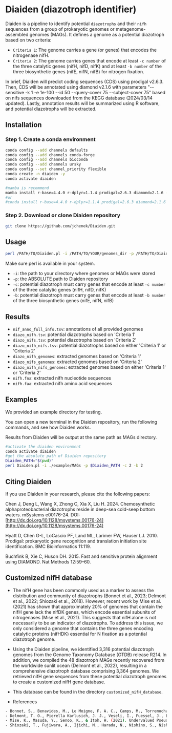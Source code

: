 Diaiden (diazotroph identifier)
=======

Diaiden is a pipeline to identify potential `diazotrophs` and their `nifh` sequences from a group of prokaryotic genomes or metagenome-assembled genomes (MAGs). It defines a genome as a potential diazotroph based on two criteria:

- `Criteria 1`: The genome carries a gene (or genes) that encodes the nitrogenase nifH.
- `Criteria 2`: The genome carries genes that encode at least `-c number` of the three catalytic genes (nifH, nifD, nifK) and at least `-b number` of the three biosynthetic genes (nifE, nifN, nifB) for nitrogen fixation.

In brief, Diaiden will predict coding sequences (CDS) using prodigal v2.6.3. Then, CDS will be annotated using diamond v2.1.6 with parameters "--sensitive -k 1 -e 1e-100 --id 50 --query-cover 75 --subject-cover 75" based on nifs sequences downloaded from the KEGG database (2024/03/14 updated). Lastly, annotation results will be summarized using R software, and potential diazotrophs will be extracted.

Installation
---------------

### Step 1. Create a conda environment
```sh
conda config --add channels defaults
conda config --add channels conda-forge
conda config --add channels bioconda
conda config --add channels ursky
conda config --set channel_priority flexible
conda create -n diaiden -y
conda activate diaiden

#mamba is recommend
mamba install r-base=4.4.0 r-dplyr=1.1.4 prodigal=2.6.3 diamond=2.1.6 -y
#or
#conda install r-base=4.4.0 r-dplyr=1.1.4 prodigal=2.6.3 diamond=2.1.6 -y
```

### Step 2. Download or clone Diaiden repository
```sh
git clone https://github.com/jchenek/Diaiden.git
```

Usage
-----

```sh
perl /PATH/TO/Diaiden.pl -i /PATH/TO/YOUR/genomes_dir -p /PATH/TO/Diaiden_dir -c 2 -b 2
```

Make sure perl is available in your system.
- `-i`: the path to your directory where genomes or MAGs were stored
- `-p`: the ABSOLUTE path to Diaiden repository
- `-c`: potential diazotroph must carry genes that encode at least `-c number` of the three catalytic genes (nifH, nifD, nifK)
- `-b`: potential diazotroph must carry genes that encode at least `-b number` of the three biosynthetic genes (nifE, nifN, nifB)

Results
-----

- `nif_anno_full_info.tsv`: annotations of all provided genomes
- `diazo_nifh.tsv`: potential diazotrophs based on 'Criteria 1'
- `diazo_nifs.tsv`: potential diazotrophs based on 'Criteria 2'
- `diazo_nifh_nifs.tsv`: potential diazotrophs based on either 'Criteria 1' or 'Criteria 2'
- `diazo_nifh_genomes`: extracted genomes based on 'Criteria 1'
- `diazo_nifs_genomes`: extracted genomes based on 'Criteria 2'
- `diazo_nifh_nifs_genomes`: extracted genomes based on either 'Criteria 1' or 'Criteria 2'
- `nifh.fna`: extracted nifh nucleotide sequences
- `nifh.faa`: extracted nifh amino acid sequences

Examples
-----

We provided an example directory for testing.

You can open a new terminal in the Diaiden repository, run the following commands, and see how Diaiden works.

Results from Diaiden will be output at the same path as MAGs directory.

```sh
#activate the diaiden environment
conda activate diaiden
#get the absolute path of Diaiden repository
Diaiden_PATH="$(pwd)" 
perl Diaiden.pl -i ./example/MAGs -p $Diaiden_PATH -c 2 -b 2
```

Citing Diaiden
------------
If you use Diaiden in your research, please cite the following papers:

Chen J, Deng L, Wang X, Zhong C, Xia X, Liu H. 2024. Chemosynthetic alphaproteobacterial diazotrophs reside in deep-sea cold-seep bottom waters. mSystems e00176-24.
DOI: [http://dx.doi.org/10.1128/msystems.00176-24](http://dx.doi.org/10.1128/msystems.00176-24)

Hyatt D, Chen G-L, LoCascio PF, Land ML, Larimer FW, Hauser LJ. 2010. Prodigal: prokaryotic gene recognition and translation initiation site identification. BMC Bioinformatics 11:119.

Buchfink B, Xie C, Huson DH. 2015. Fast and sensitive protein alignment using DIAMOND. Nat Methods 12:59–60.


Customized nifH database
-----
- The nifH gene has been commonly used as a marker to assess the distribution and community of diazotrophs (Bonnet et al., 2023; Delmont et al., 2022; Shiozaki et al., 2018). However, recent work by Mise et al. (2021) has shown that approximately 20% of genomes that contain the nifH gene lack the nifDK genes, which encode essential subunits of nitrogenases (Mise et al., 2021). This suggests that nifH alone is not necessarily to be an indicator of diazotrophs. To address this issue, we only considered a genome that contains the three genes encoding catalytic proteins (nifHDK) essential for N fixation as a potential diazotroph genome. 
- Using the Diaiden pipeline, we identified 3,316 potential diazotroph genomes from the Genome Taxonomy Database (GTDB) release R214. In addition, we compiled the 48 diazotroph MAGs recently recovered from the worldwide sunlit ocean (Delmont et al., 2022), resulting in a comprehensive diazotroph database comprising 3,364 genomes. We retrieved nifH gene sequences from these potential diazotroph genomes to create a customized nifH gene database.
- This database can be found in the directory `customized_nifH_database`.

- References
```sh
- Bonnet, S., Benavides, M., Le Moigne, F. A. C., Camps, M., Torremocha, A., Grosso, O., Dimier, C., Spungin, D., Berman-Frank, I., Garczarek, L., & Cornejo-Castillo, F. M. (2023). Diazotrophs are overlooked contributors to carbon and nitrogen export to the deep ocean. The ISME Journal, 17(1), 47–58. https://doi.org/10.1038/s41396-022-01319-3
- Delmont, T. O., Pierella Karlusich, J. J., Veseli, I., Fuessel, J., Eren, A. M., Foster, R. A., Bowler, C., Wincker, P., & Pelletier, E. (2022). Heterotrophic bacterial diazotrophs are more abundant than their cyanobacterial counterparts in metagenomes covering most of the sunlit ocean. The ISME Journal, 16(4), 927–936. https://doi.org/10.1038/s41396-021-01135-1
- Mise, K., Masuda, Y., Senoo, K., & Itoh, H. (2021). Undervalued Pseudo- nifH Sequences in Public Databases Distort Metagenomic Insights into Biological Nitrogen Fixers. mSphere, 6(6), e00785-21. https://doi.org/10.1128/msphere.00785-21
- Shiozaki, T., Fujiwara, A., Ijichi, M., Harada, N., Nishino, S., Nishi, S., Nagata, T., & Hamasaki, K. (2018). Diazotroph community structure and the role of nitrogen fixation in the nitrogen cycle in the Chukchi Sea (western Arctic Ocean). Limnology and Oceanography, 63(5), 2191–2205. https://doi.org/10.1002/lno.10933
```
